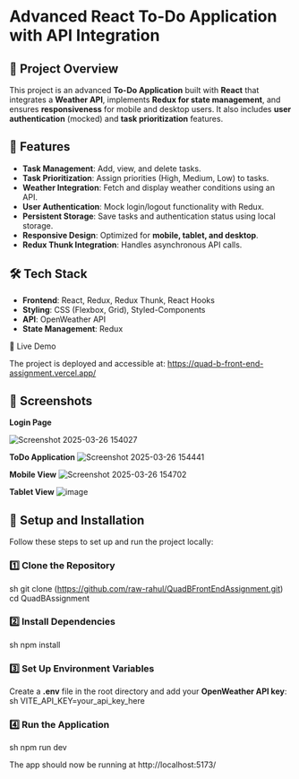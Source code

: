 # Advanced React To-Do Application with API Integration

## 📌 Project Overview
This project is an advanced **To-Do Application** built with **React** that integrates a **Weather API**, implements **Redux for state management**, and ensures **responsiveness** for mobile and desktop users. It also includes **user authentication** (mocked) and **task prioritization** features.

## 🚀 Features
- **Task Management**: Add, view, and delete tasks.
- **Task Prioritization**: Assign priorities (High, Medium, Low) to tasks.
- **Weather Integration**: Fetch and display weather conditions using an API.
- **User Authentication**: Mock login/logout functionality with Redux.
- **Persistent Storage**: Save tasks and authentication status using local storage.
- **Responsive Design**: Optimized for **mobile, tablet, and desktop**.
- **Redux Thunk Integration**: Handles asynchronous API calls.

## 🛠️ Tech Stack
- **Frontend**: React, Redux, Redux Thunk, React Hooks
- **Styling**: CSS (Flexbox, Grid), Styled-Components
- **API**: OpenWeather API
- **State Management**: Redux

💎 Live Demo

The project is deployed and accessible at: https://quad-b-front-end-assignment.vercel.app/


## 📸 Screenshots
**Login Page**

![Screenshot 2025-03-26 154027](https://github.com/user-attachments/assets/38df3b8a-d0a6-40bd-a931-7a185e225e78)

**ToDo Application**
![Screenshot 2025-03-26 154441](https://github.com/user-attachments/assets/9039215b-02e5-4d17-81f1-ff518322b322)

**Mobile View**
![Screenshot 2025-03-26 154702](https://github.com/user-attachments/assets/7fca703e-2a68-4b93-b4a8-45b48642a89a)


**Tablet View**
![image](https://github.com/user-attachments/assets/2f81c821-37fb-4575-8a12-8749b948bf5f)





## 🔧 Setup and Installation
Follow these steps to set up and run the project locally:

### 1️⃣ Clone the Repository
sh
 git clone (https://github.com/raw-rahul/QuadBFrontEndAssignment.git)
 cd QuadBAssignment


### 2️⃣ Install Dependencies
sh
 npm install


### 3️⃣ Set Up Environment Variables
Create a **.env** file in the root directory and add your **OpenWeather API key**:
sh
VITE_API_KEY=your_api_key_here


### 4️⃣ Run the Application
sh
 npm run dev

The app should now be running at http://localhost:5173/
